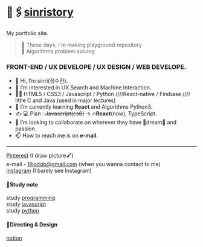 # 📎🖇[sinristory](https://sinri0809.github.io/sinristory/index.html)
My portfolio site.  
> 📌 These days, I'm making playground repository  
> 📌 Algorithms problem solving  
### FRONT-END / UX DEVELOPE / UX DESIGN / WEB DEVELOPE.  
  
  
- 👋 Hi, I’m sinri(정수진).  
- 👀 I’m interested in UX Search and Machine Interaction.
- 👩‍💻 HTML5 / CSS3 / Javascript / Python ////React-native / Firebase //// little C and Java (used in major lectures)
- 🌱 I’m currently learning **React** and Algorithms Python3.  
- ✍ 💻 Plan : ~~Javascript(es6)~~ -> 🔥**React**(now), TypeScript.
- 💞️ I’m looking to collaborate on wherever they have 🌟dream🌟 and passion.
- 📫 How to reach me is on **e-mail**.
  
--------
  
[Pinterest](https://www.pinterest.co.kr/sinriproject0809/-work/) (I draw picture🖌)   
e-mail - 1lliodqb@gmail.com (when you wanna contact to me)  
[instagram](https://www.instagram.com/sujin961111/?hl=ko![image](https://user-images.githubusercontent.com/49238705/132121076-47c4cbe8-6269-4cf4-ba5a-83d63145f880.png)) (I barely see Instagram)  
  
  
#### 📝Study note
study [programming](https://wikidocs.net/book/7109)  
study [javascript](https://wikidocs.net/book/7035)  
study [python](https://wikidocs.net/book/6294)  
#### 📝Directing & Design
[notion](https://sinri0809.notion.site/Project-394e2e065b5f4390b1945ee7f43b8290)  
<!---
sinri0809/sinri0809 is a ✨ special ✨ repository because its `README.md` (this file) appears on your GitHub profile.
You can click the Preview link to take a look at your changes.
--->
